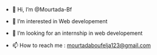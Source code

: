 - 👋 Hi, I’m @Mourtada-Bf
- 👀 I’m interested in Web developement

- 💞️ I’m looking for an internship in web developement
- 📫 How to reach me : mourtadaboufelja123@gmail.com

<!---
Mourtada-Bf/Mourtada-Bf is a ✨ special ✨ repository because its `README.md` (this file) appears on your GitHub profile.
You can click the Preview link to take a look at your changes.
--->
